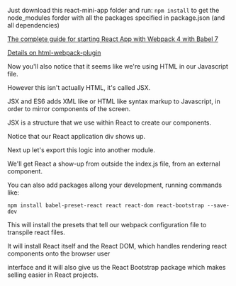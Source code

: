Just download this react-mini-app folder and run:
```npm install``` to get the node_modules forder with all the packages specified in package.json (and all dependencies)

[The complete guide for starting React App with Webpack 4 with Babel 7](https://www.valentinog.com/blog/react-webpack-babel/)

[Details on html-webpack-plugin](https://github.com/jantimon/html-webpack-plugin/blob/master/README.md)

Now you'll also notice that it seems like we're using HTML in our Javascript file.

However this isn't actually HTML, it's called JSX.

JSX and ES6 adds XML like or HTML like syntax markup to Javascript, in order to mirror components of the screen.

JSX is a structure that we use within React to create our components.

Notice that our React application div shows up.

Next up let's export this logic into another module.

We'll get React a show-up from outside the index.js file, from an external component.

You can also add packages allong your development,  running commands like:

```npm install babel-preset-react react react-dom react-bootstrap --save-dev```

This will install the presets that tell our webpack configuration file to transpile react files.

It will install React itself and the React DOM, which handles rendering react components onto the browser user

interface and it will also give us the React Bootstrap package which makes selling easier in React projects.